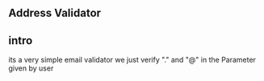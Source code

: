 ## Address Validator 

**intro**
---

its a very simple email validator we just verify "." and "@" in the Parameter given by user
